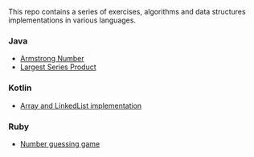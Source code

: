 This repo contains a series of exercises, algorithms and data structures implementations in various languages.

### Java
- [Armstrong Number](/Java/ArmstrongNumber)
- [Largest Series Product](/Java/LargestSeriesProduct)

### Kotlin
- [Array and LinkedList implementation](/Kotlin/ListImplementation)

### Ruby
- [Number guessing game](/Ruby/number_guess)
